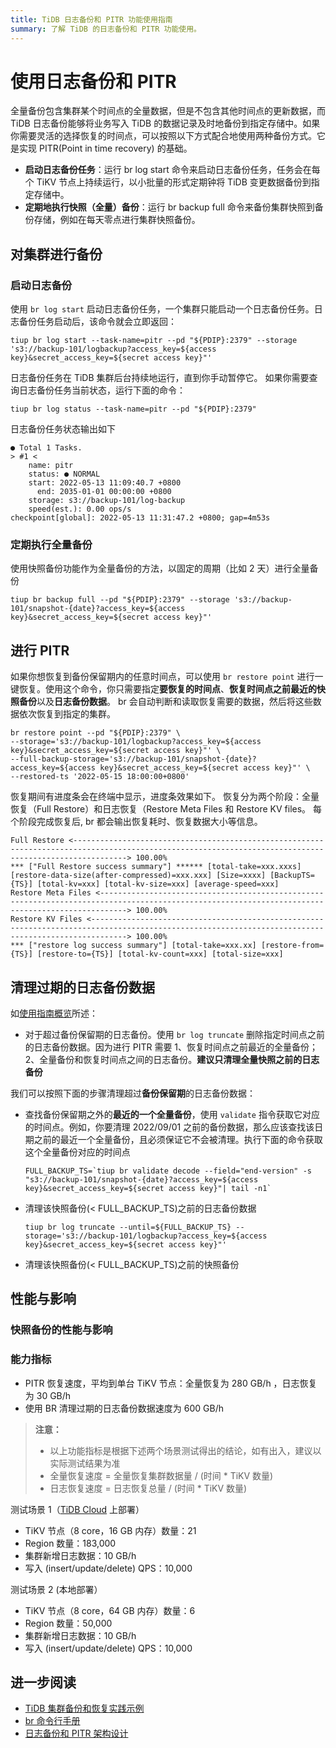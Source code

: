 ```yaml
---
title: TiDB 日志备份和 PITR 功能使用指南
summary: 了解 TiDB 的日志备份和 PITR 功能使用。
---
```


# 使用日志备份和 PITR

全量备份包含集群某个时间点的全量数据，但是不包含其他时间点的更新数据，而 TiDB 日志备份能够将业务写入 TiDB 的数据记录及时地备份到指定存储中。如果你需要灵活的选择恢复的时间点，可以按照以下方式配合地使用两种备份方式。它是实现 PITR(Point in time recovery) 的基础。

- **启动日志备份任务**：运行 br log start 命令来启动日志备份任务，任务会在每个 TiKV 节点上持续运行，以小批量的形式定期钟将 TiDB 变更数据备份到指定存储中。
- **定期地执行快照（全量）备份**：运行 br backup full 命令来备份集群快照到备份存储，例如在每天零点进行集群快照备份。

## 对集群进行备份

### 启动日志备份

使用 `br log start` 启动日志备份任务，一个集群只能启动一个日志备份任务。日志备份任务启动后，该命令就会立即返回：

```shell
tiup br log start --task-name=pitr --pd "${PDIP}:2379" --storage 's3://backup-101/logbackup?access_key=${access key}&secret_access_key=${secret access key}"'
```

日志备份任务在 TiDB 集群后台持续地运行，直到你手动暂停它。 如果你需要查询日志备份任务当前状态，运行下面的命令：

```shell
tiup br log status --task-name=pitr --pd "${PDIP}:2379"
```

日志备份任务状态输出如下

```
● Total 1 Tasks.
> #1 <
    name: pitr
    status: ● NORMAL
    start: 2022-05-13 11:09:40.7 +0800
      end: 2035-01-01 00:00:00 +0800
    storage: s3://backup-101/log-backup
    speed(est.): 0.00 ops/s
checkpoint[global]: 2022-05-13 11:31:47.2 +0800; gap=4m53s
```

### 定期执行全量备份

使用快照备份功能作为全量备份的方法，以固定的周期（比如 2 天）进行全量备份

```shell
tiup br backup full --pd "${PDIP}:2379" --storage 's3://backup-101/snapshot-{date}?access_key=${access key}&secret_access_key=${secret access key}"'
```

## 进行 PITR

如果你想恢复到备份保留期内的任意时间点，可以使用 `br restore point` 进行一键恢复。使用这个命令，你只需要指定**要恢复的时间点**、**恢复时间点之前最近的快照备份**以及**日志备份数据**。 br 会自动判断和读取恢复需要的数据，然后将这些数据依次恢复到指定的集群。

```shell
br restore point --pd "${PDIP}:2379" \
--storage='s3://backup-101/logbackup?access_key=${access key}&secret_access_key=${secret access key}"' \
--full-backup-storage='s3://backup-101/snapshot-{date}?access_key=${access key}&secret_access_key=${secret access key}"' \
--restored-ts '2022-05-15 18:00:00+0800'
```

恢复期间有进度条会在终端中显示，进度条效果如下。 恢复分为两个阶段：全量恢复（Full Restore）和日志恢复（Restore Meta Files 和 Restore KV files。 每个阶段完成恢复后, br 都会输出恢复耗时、恢复数据大小等信息。

```shell
Full Restore <--------------------------------------------------------------------------------------------------------------------------------------------------------> 100.00%
*** ["Full Restore success summary"] ****** [total-take=xxx.xxxs] [restore-data-size(after-compressed)=xxx.xxx] [Size=xxxx] [BackupTS={TS}] [total-kv=xxx] [total-kv-size=xxx] [average-speed=xxx]
Restore Meta Files <--------------------------------------------------------------------------------------------------------------------------------------------------> 100.00%
Restore KV Files <----------------------------------------------------------------------------------------------------------------------------------------------------> 100.00%
*** ["restore log success summary"] [total-take=xxx.xx] [restore-from={TS}] [restore-to={TS}] [total-kv-count=xxx] [total-size=xxx]
```

## 清理过期的日志备份数据

如[使用指南概览](/br/br-use-guide/br-use-overview.md)所述：

* 对于超过备份保留期的日志备份。使用 `br log truncate` 删除指定时间点之前的日志备份数据。因为进行 PITR 需要 1、恢复时间点之前最近的全量备份；2、全量备份和恢复时间点之间的日志备份。**建议只清理全量快照之前的日志备份**

我们可以按照下面的步骤清理超过**备份保留期**的日志备份数据：

* 查找备份保留期之外的**最近的一个全量备份**，使用 `validate` 指令获取它对应的时间点。例如，你要清理 2022/09/01 之前的备份数据，那么应该查找该日期之前的最近一个全量备份，且必须保证它不会被清理。执行下面的命令获取这个全量备份对应的时间点

  ```shell
  FULL_BACKUP_TS=`tiup br validate decode --field="end-version" -s "s3://backup-101/snapshot-{date}?access_key=${access key}&secret_access_key=${secret access key}"| tail -n1`
  ```

* 清理该快照备份(< FULL_BACKUP_TS)之前的日志备份数据

  ```shell
  tiup br log truncate --until=${FULL_BACKUP_TS} --storage='s3://backup-101/logbackup?access_key=${access key}&secret_access_key=${secret access key}"'
  ```

* 清理该快照备份(< FULL_BACKUP_TS)之前的快照备份

## 性能与影响

### 快照备份的性能与影响

### 能力指标

- PITR 恢复速度，平均到单台 TiKV 节点：全量恢复为 280 GB/h ，日志恢复为 30 GB/h
- 使用 BR 清理过期的日志备份数据速度为 600 GB/h

> **注意：**
>
> - 以上功能指标是根据下述两个场景测试得出的结论，如有出入，建议以实际测试结果为准
> - 全量恢复速度 = 全量恢复集群数据量 / (时间 * TiKV 数量)
> - 日志恢复速度 = 日志恢复总量 / (时间 * TiKV 数量)

测试场景 1（[TiDB Cloud](https://tidbcloud.com) 上部署）

- TiKV 节点（8 core，16 GB 内存）数量：21
- Region 数量：183,000
- 集群新增日志数据：10 GB/h
- 写入 (insert/update/delete) QPS：10,000

测试场景 2 (本地部署）

- TiKV 节点（8 core，64 GB 内存）数量：6
- Region 数量：50,000
- 集群新增日志数据：10 GB/h
- 写入 (insert/update/delete) QPS：10,000

## 进一步阅读

* [TiDB 集群备份和恢复实践示例](/br/br-use-guide/br-usage.md)
* [br 命令行手册](/br/br-manual/use-br-command-line.md)
* [日志备份和 PITR 架构设计](/br/br-log-architecture.md)
